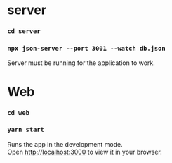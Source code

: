 # server

### `cd server`
### `npx json-server --port 3001 --watch db.json`

Server must be running for the application to work. 

# Web

### `cd web`
### `yarn start`

Runs the app in the development mode.\
Open [http://localhost:3000](http://localhost:3000) to view it in your browser.




